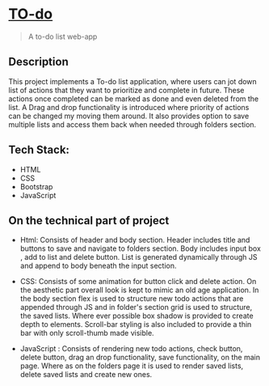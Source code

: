 # [TO-do](https://grbegur.github.io/TO-do/)
> A to-do list web-app

## Description

This project implements a To-do list application, where users can jot down list of actions that they want to prioritize and complete in future. These actions once completed can be marked as done and even deleted from the list. A Drag and drop functionality is introduced where priority of actions can be changed my moving them around. It also provides option to save multiple lists and access them back when needed through folders section.

## Tech Stack:

* HTML
* CSS 
* Bootstrap
* JavaScript
	
## On the technical part of project

* Html: Consists of header and body section. Header includes title and buttons to save and navigate to folders section. Body includes input box , add to list and delete button. List is generated dynamically through JS and append to body beneath the input section. 

* CSS: Consists of some animation for button click and delete action. On the aesthetic part overall look is kept to mimic an old age application. In the body section flex is used to structure new todo actions that are appended through JS and in folder's section grid is used to structure, the saved lists. Where ever possible box shadow is provided to create depth to elements. Scroll-bar styling is also included to provide a thin bar with only scroll-thumb made visible.

* JavaScript : Consists of rendering new todo actions, check button, delete button, drag an drop functionality, save functionality, on the main page. Where as on the folders page it is used to render saved lists, delete saved lists and create new ones.